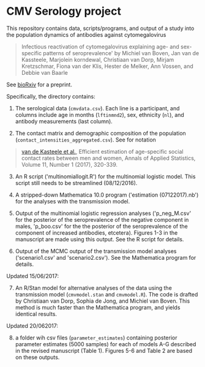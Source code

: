 # CMV Serology project

This repository contains data, scripts/programs, and output of a study into the population dynamics of antibodies against cytomegalovirus 

> Infectious reactivation of cytomegalovirus explaining age- and sex-specific patterns of seroprevalence' by Michiel van Boven, Jan van de Kassteele, Marjolein korndewal, Christiaan van Dorp, Mirjam Kretzschmar, Fiona van der Klis, Hester de Melker, Ann Vossen, and Debbie van Baarle 

See [bioRxiv](http://biorxiv.org/content/early/2017/01/24/102491) for a preprint.

Specifically, the directory contains:

1. The serological data (`cmvdata.csv`). Each line is a participant, and columns include age in months (`lftinmnd2`), sex, ethnicity (`nl`), and antibody measurements (last column).

2. The contact matrix and demographic composition of the population (`contact_intensities_aggregated.csv`). See for notation 

> [van de Kasteele et al.](http://projecteuclid.org/euclid.aoas/1491616883), Efficient estimation of age-specific social contact rates between men and women, Annals of Applied Statistics, Volume 11, Number 1 (2017), 320-339.

3. An R script ('multinomiallogit.R') for the multinomial logistic model. This script still needs to be streamlined (08/12/2016).

4. A stripped-down Mathematica 10.0 program ('estimation (07122017).nb') for the analyses with the transmission model.  

5. Output of the multinomial logistic regression analyses ('p_neg_M.csv' for the posterior of the seroprevalence of the negative component in males, 'p_boo.csv' for the the posterior of the seroprevalence of the component of increased antibodies, etcetera). Figures 1-3 in the manuscript are made using this output. See the R script for details.

6. Output of the MCMC output of the transmission model analyses ('scenario1.csv' and 'scenario2.csv'). See the Mathematica program for details.

Updated 15/06/2017: 

7. An R/Stan model for alternative analyses of the data using the transmission model (`cmvmodel.stan` and `cmvmodel.R`). The code is drafted by Christiaan van Dorp, Sophia de Jong, and Michiel van Boven. This method is much faster than the Mathematica program, and yields identical results.

Updated 20/062017: 

8. a folder wih csv files (`parameter_estimates`) containing posterior parameter estimates (5000 samples) for each of models A-G described in the revised manuscript (Table 1). Figures 5-6 and Table 2 are based on these outputs.
